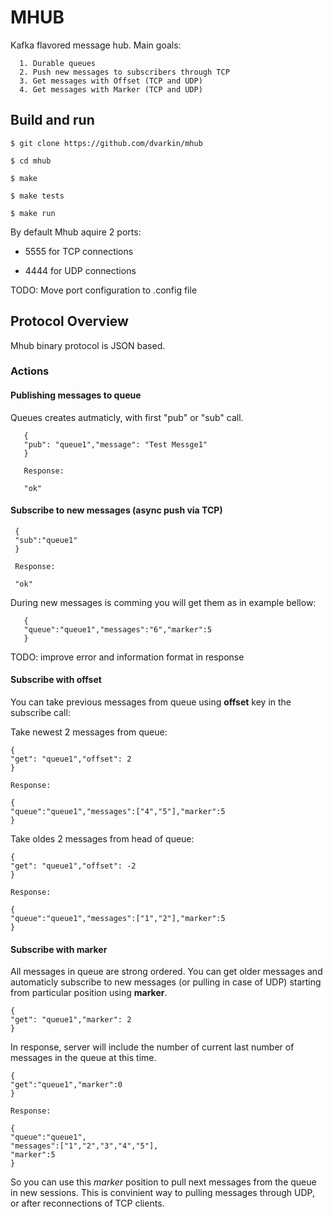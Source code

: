 # MHUB

Kafka flavored message hub. Main goals:

      1. Durable queues
      2. Push new messages to subscribers through TCP
      3. Get messages with Offset (TCP and UDP)
      4. Get messages with Marker (TCP and UDP)

Build and run
-------------

	$ git clone https://github.com/dvarkin/mhub

	$ cd mhub

	$ make

	$ make tests

	$ make run

By default Mhub aquire 2 ports:

   - 5555 for TCP connections

   - 4444 for UDP connections

TODO: Move port configuration to .config file

## Protocol Overview

Mhub binary protocol is JSON based. 

### Actions

#### Publishing messages to queue

Queues creates autmaticly, with first "pub" or "sub" call.

       {
       "pub": "queue1","message": "Test Messge1"
       }

       Response:

       "ok"

#### Subscribe to new messages (async push via TCP)

     {
     "sub":"queue1"
     }

     Response:

     "ok"

During new messages is comming you will get them as in example bellow:

       {
       "queue":"queue1","messages":"6","marker":5
       }      


TODO: improve error and information format in response

#### Subscribe with **offset**

You can take previous messages from queue using **offset** key in the subscribe call:

Take newest 2 messages from queue:

    {
    "get": "queue1","offset": 2
    }

    Response:

    {
    "queue":"queue1","messages":["4","5"],"marker":5
    }
    
Take oldes 2 messages from head of queue:

    {
    "get": "queue1","offset": -2
    }

    Response:

    {
    "queue":"queue1","messages":["1","2"],"marker":5
    }

#### Subscribe with **marker**

All messages in queue are strong ordered. You can get older messages and automaticly subscribe to new messages (or pulling in case of UDP) starting from particular position using **marker**.

    {
    "get": "queue1","marker": 2
    }

In response, server will include the number of current last number of messages in the queue at this time.

    {
    "get":"queue1","marker":0
    }

    Response:

    {
    "queue":"queue1",
    "messages":["1","2","3","4","5"],
    "marker":5
    }

So you can use this *marker* position to pull next messages from the queue in new sessions. This is convinient way to pulling messages through UDP, or after reconnections of TCP clients. 

